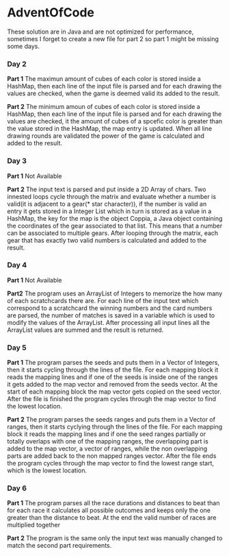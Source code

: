 # AdventOfCode
These solution are in Java and are not optimized for performance, sometimes I forget to create a new file for part 2 so part 1 might be missing 
some days. 
### Day 2
__Part 1__ The maximun amount of cubes of each color is stored inside a HashMap, then each line of the input file is parsed and for each drawing the values are checked, when the game is deemed valid its added to the result.

__Part 2__ The minimum amoun of cubes of each color is stored inside a HashMap, then each line of the input file is parsed and for each drawing the values are checked, it the amount of cubes of a spcefic color is greater than the value stored in the HashMap, the map entry is updated. When all line drawing rounds are validated the power of the game is calculated and added to the result.

### Day 3
__Part 1__ Not Available

__Part 2__ The input text is parsed and put inside a 2D Array of chars. Two innested loops cycle through the matrix and evaluate whether a number is valid(it is adjacent to a gear(* star character)), if the number is valid an entry it gets stored in a Integer List which in turn is stored as a value in a HashMap, the key for the map is the object Coppia, a Java object containing the coordinates of the gear associated to that list. This means that a number can be associated to multiple gears. After looping through the matrix, each gear that has exactly two valid numbers is calculated and added to the result.


### Day 4
__Part 1__ Not Available

__Part2__ The program uses an ArrayList of Integers to memorize the how many of each scratchcards there are. For each line of the input text which correspond to a scratchcard the winning numbers and the card numbers are parsed, the number of matches is saved in a variable which is used to modify the values of the ArrayList. After processing all input lines all the ArrayList values are summed and the result is returned.

### Day 5
__Part 1__
The program parses the seeds and puts them in a Vector of Integers, then it starts cycling through the lines of the file. For each mapping block it reads the mapping lines and if one of the seeds is inside one of the ranges it gets added to the map vector and removed from the seeds vector. At the start of each mapping block the map vector gets copied on the seed vector. After the file is finished the program cycles through the map vector to find the lowest location.

__Part 2__
The program parses the seeds ranges and puts them in a Vector of ranges, then it starts cyclying through the lines of the file. For each mapping block it reads the mapping lines and if one the seed ranges partially or totally overlaps with one of the mapping ranges, the overlapping part is added to the map vector, a vector of ranges, while the non overlapping parts are added back to the non mapped ranges vector. After the file ends the program cycles through the map vector to find the lowest range start, which is the lowest location.

### Day 6
__Part 1__
The program parses all the race durations and distances to beat than for each race it calculates all possible outcomes and keeps only the one greater than the distance to beat. At the end the valid number of races are multiplied together

__Part 2__
The program is the same only the input text was manually changed to match the second part requirements.
